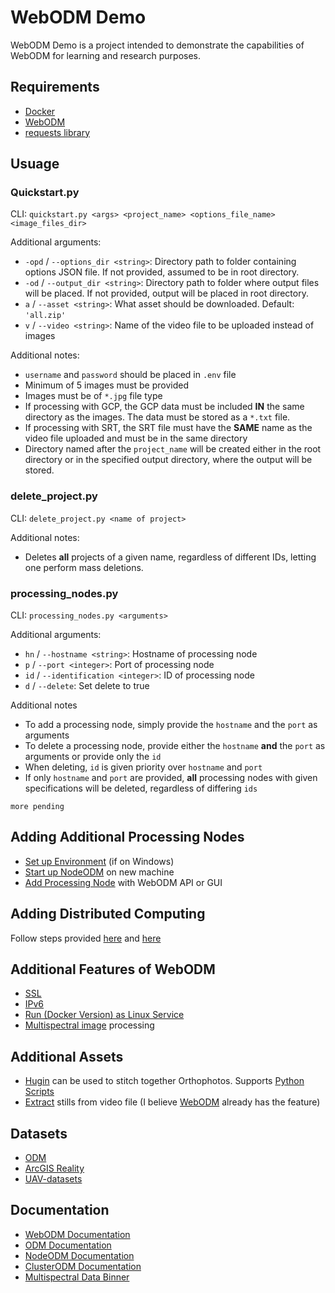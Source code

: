 # WebODM Demo
WebODM Demo is a project intended to demonstrate the capabilities of WebODM for learning and research purposes.

## Requirements
- [Docker](https://www.docker.com/products/docker-desktop/)
- [WebODM](https://github.com/OpenDroneMap/WebODM?tab=readme-ov-file#getting-started)
- [requests library](https://docs.python-requests.org/en/latest/index.html)

## Usuage

### Quickstart.py
CLI: `quickstart.py <args> <project_name> <options_file_name> <image_files_dir>`

Additional arguments:
- `-opd` / `--options_dir <string>`: Directory path to folder containing options JSON file. If not provided, assumed to be in root directory.
- `-od` / `--output_dir <string>`: Directory path to folder where output files will be placed. If not provided, output will be placed in root directory. 
- `a` / `--asset <string>`: What asset should be downloaded. Default: `'all.zip'`
- `v` / `--video <string>`: Name of the video file to be uploaded instead of images

Additional notes:
- `username` and `password` should be placed in `.env` file
- Minimum of 5 images must be provided
- Images must be of `*.jpg` file type
- If processing with GCP, the GCP data must be included **IN** the same directory as the images. The data must be stored as a `*.txt` file. 
- If processing with SRT, the SRT file must have the **SAME** name as the video file uploaded and must be in the same directory
- Directory named after the `project_name` will be created either in the root directory or in the specified output directory, where the output will be stored. 

### delete_project.py
CLI: `delete_project.py <name of project>`

Additional notes:
- Deletes **all** projects of a given name, regardless of different IDs, letting one perform mass deletions.

### processing_nodes.py
CLI: `processing_nodes.py <arguments>`

Additional arguments:
- `hn` / `--hostname <string>`: Hostname of processing node
- `p` / `--port <integer>`: Port of processing node
- `id` / `--identification <integer>`: ID of processing node
- `d` / `--delete`: Set delete to true

Additional notes
- To add a processing node, simply provide the `hostname` and the `port` as arguments
- To delete a processing node, provide either the `hostname` **and** the `port` as arguments or provide only the `id`
- When deleting, `id` is given priority over `hostname` and `port`
- If only `hostname` and `port` are provided, **all** processing nodes with given specifications will be deleted, regardless of differing `ids`

`more pending`

## Adding Additional Processing Nodes
- [Set up Environment](https://learn.microsoft.com/en-us/windows/wsl/setup/environment) (if on Windows)
- [Start up NodeODM](https://github.com/OpenDroneMap/NodeODM) on new machine
- [Add Processing Node](https://docs.webodm.org/#processing-node) with WebODM API or GUI

## Adding Distributed Computing
Follow steps provided [here](https://www.opendronemap.org/clusterodm/) and [here](https://docs.opendronemap.org/large/#distributed-split-merge)

## Additional Features of WebODM
- [SSL](https://letsencrypt.org/)
- [IPv6](https://github.com/OpenDroneMap/WebODM?tab=readme-ov-file#getting-started)
- [Run (Docker Version) as Linux Service](https://github.com/OpenDroneMap/WebODM?tab=readme-ov-file#getting-started)
- [Multispectral image](https://en.wikipedia.org/wiki/Multispectral_imaging) processing

## Additional Assets
- [Hugin](https://wiki.panotools.org/Hugin#Development) can be used to stitch together Orthophotos. Supports [Python Scripts](https://hugin.sourceforge.io/docs/manual/Hugin_Scripting_Interface.html
)
- [Extract](https://github.com/fede2cr/video2webodm) stills from video file (I believe [WebODM](https://docs.webodm.net/how-to/process-video-files/) already has the feature)

## Datasets
- [ODM](https://www.opendronemap.org/odm/datasets/)
- [ArcGIS Reality](https://www.esri.com/en-us/arcgis/products/arcgis-reality/resources/sample-drone-datasets)
- [UAV-datasets](https://github.com/qiangsun89/UAV-datasets)

## Documentation
- [WebODM Documentation](https://docs.webodm.org/)
- [ODM Documentation](https://docs.opendronemap.org/)
- [NodeODM Documentation](https://github.com/OpenDroneMap/NodeODM/blob/master/docs/index.adoc) 
- [ClusterODM Documentation](https://github.com/OpenDroneMap/ClusterODM/tree/master)
- [Multispectral Data Binner](https://github.com/OpenDroneMap/ODM/tree/master/contrib/exif-binner)


